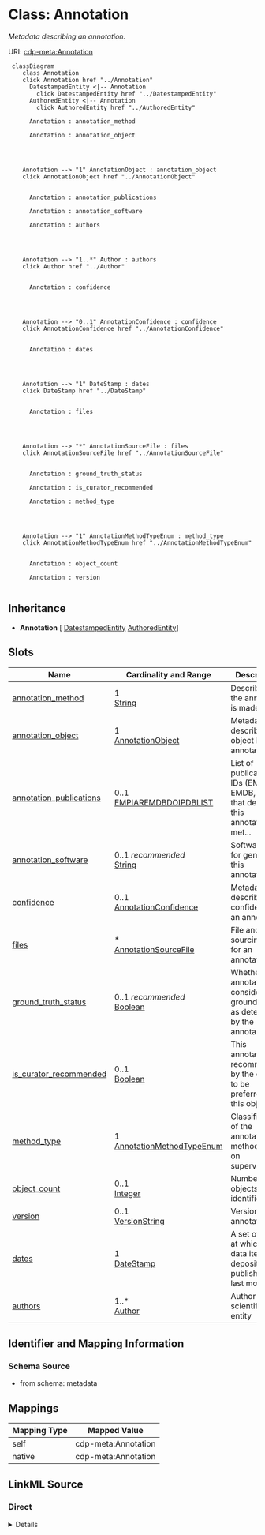 

# Class: Annotation


_Metadata describing an annotation._





URI: [cdp-meta:Annotation](metadataAnnotation)






```mermaid
 classDiagram
    class Annotation
    click Annotation href "../Annotation"
      DatestampedEntity <|-- Annotation
        click DatestampedEntity href "../DatestampedEntity"
      AuthoredEntity <|-- Annotation
        click AuthoredEntity href "../AuthoredEntity"

      Annotation : annotation_method

      Annotation : annotation_object




    Annotation --> "1" AnnotationObject : annotation_object
    click AnnotationObject href "../AnnotationObject"


      Annotation : annotation_publications

      Annotation : annotation_software

      Annotation : authors




    Annotation --> "1..*" Author : authors
    click Author href "../Author"


      Annotation : confidence




    Annotation --> "0..1" AnnotationConfidence : confidence
    click AnnotationConfidence href "../AnnotationConfidence"


      Annotation : dates




    Annotation --> "1" DateStamp : dates
    click DateStamp href "../DateStamp"


      Annotation : files




    Annotation --> "*" AnnotationSourceFile : files
    click AnnotationSourceFile href "../AnnotationSourceFile"


      Annotation : ground_truth_status

      Annotation : is_curator_recommended

      Annotation : method_type




    Annotation --> "1" AnnotationMethodTypeEnum : method_type
    click AnnotationMethodTypeEnum href "../AnnotationMethodTypeEnum"


      Annotation : object_count

      Annotation : version


```





## Inheritance
* **Annotation** [ [DatestampedEntity](DatestampedEntity.md) [AuthoredEntity](AuthoredEntity.md)]



## Slots

| Name | Cardinality and Range | Description | Inheritance |
| ---  | --- | --- | --- |
| [annotation_method](annotation_method.md) | 1 <br/> [String](String.md) | Describe how the annotation is made (e | direct |
| [annotation_object](annotation_object.md) | 1 <br/> [AnnotationObject](AnnotationObject.md) | Metadata describing the object being annotated | direct |
| [annotation_publications](annotation_publications.md) | 0..1 <br/> [EMPIAREMDBDOIPDBLIST](EMPIAREMDBDOIPDBLIST.md) | List of publication IDs (EMPIAR, EMDB, DOI) that describe this annotation met... | direct |
| [annotation_software](annotation_software.md) | 0..1 _recommended_ <br/> [String](String.md) | Software used for generating this annotation | direct |
| [confidence](confidence.md) | 0..1 <br/> [AnnotationConfidence](AnnotationConfidence.md) | Metadata describing the confidence of an annotation | direct |
| [files](files.md) | * <br/> [AnnotationSourceFile](AnnotationSourceFile.md) | File and sourcing data for an annotation | direct |
| [ground_truth_status](ground_truth_status.md) | 0..1 _recommended_ <br/> [Boolean](Boolean.md) | Whether an annotation is considered ground truth, as determined by the annota... | direct |
| [is_curator_recommended](is_curator_recommended.md) | 0..1 <br/> [Boolean](Boolean.md) | This annotation is recommended by the curator to be preferred for this object... | direct |
| [method_type](method_type.md) | 1 <br/> [AnnotationMethodTypeEnum](AnnotationMethodTypeEnum.md) | Classification of the annotation method based on supervision | direct |
| [object_count](object_count.md) | 0..1 <br/> [Integer](Integer.md) | Number of objects identified | direct |
| [version](version.md) | 0..1 <br/> [VersionString](VersionString.md) | Version of annotation | direct |
| [dates](dates.md) | 1 <br/> [DateStamp](DateStamp.md) | A set of dates at which a data item was deposited, published and last modifie... | direct |
| [authors](authors.md) | 1..* <br/> [Author](Author.md) | Author of a scientific data entity | direct |









## Identifier and Mapping Information







### Schema Source


* from schema: metadata




## Mappings

| Mapping Type | Mapped Value |
| ---  | ---  |
| self | cdp-meta:Annotation |
| native | cdp-meta:Annotation |







## LinkML Source

<!-- TODO: investigate https://stackoverflow.com/questions/37606292/how-to-create-tabbed-code-blocks-in-mkdocs-or-sphinx -->

### Direct

<details>
```yaml
name: Annotation
description: Metadata describing an annotation.
from_schema: metadata
mixins:
- DatestampedEntity
- AuthoredEntity
attributes:
  annotation_method:
    name: annotation_method
    description: Describe how the annotation is made (e.g. Manual, crYoLO, Positive
      Unlabeled Learning, template matching)
    from_schema: metadata
    exact_mappings:
    - cdp-common:annotation_method
    rank: 1000
    alias: annotation_method
    owner: Annotation
    domain_of:
    - Annotation
    range: string
    required: true
    inlined: true
    inlined_as_list: true
  annotation_object:
    name: annotation_object
    description: Metadata describing the object being annotated.
    from_schema: metadata
    rank: 1000
    alias: annotation_object
    owner: Annotation
    domain_of:
    - Annotation
    range: AnnotationObject
    required: true
    inlined: true
    inlined_as_list: true
  annotation_publications:
    name: annotation_publications
    description: List of publication IDs (EMPIAR, EMDB, DOI) that describe this annotation
      method. Comma separated.
    from_schema: metadata
    exact_mappings:
    - cdp-common:annotation_publications
    rank: 1000
    alias: annotation_publications
    owner: Annotation
    domain_of:
    - Annotation
    range: EMPIAR_EMDB_DOI_PDB_LIST
    inlined: true
    inlined_as_list: true
    pattern: ^(EMPIAR-[0-9]{5}|EMD-[0-9]{4,5}|(doi:)?10\.[0-9]{4,9}/[-._;()/:a-zA-Z0-9]+|pdb[0-9a-zA-Z]{4,8})(\s*,\s*(EMPIAR-[0-9]{5}|EMD-[0-9]{4,5}|(doi:)?10\.[0-9]{4,9}/[-._;()/:a-zA-Z0-9]+|pdb[0-9a-zA-Z]{4,8}))*$
  annotation_software:
    name: annotation_software
    description: Software used for generating this annotation
    from_schema: metadata
    exact_mappings:
    - cdp-common:annotation_software
    rank: 1000
    alias: annotation_software
    owner: Annotation
    domain_of:
    - Annotation
    range: string
    recommended: true
    inlined: true
    inlined_as_list: true
  confidence:
    name: confidence
    description: Metadata describing the confidence of an annotation.
    from_schema: metadata
    rank: 1000
    alias: confidence
    owner: Annotation
    domain_of:
    - Annotation
    range: AnnotationConfidence
    inlined: true
    inlined_as_list: true
  files:
    name: files
    description: File and sourcing data for an annotation. Represents an entry in
      annotation.sources.
    from_schema: metadata
    rank: 1000
    list_elements_ordered: true
    alias: files
    owner: Annotation
    domain_of:
    - Annotation
    range: AnnotationSourceFile
    multivalued: true
    inlined: true
    inlined_as_list: true
  ground_truth_status:
    name: ground_truth_status
    description: Whether an annotation is considered ground truth, as determined by
      the annotator.
    from_schema: metadata
    exact_mappings:
    - cdp-common:annotation_ground_truth_status
    rank: 1000
    ifabsent: 'False'
    alias: ground_truth_status
    owner: Annotation
    domain_of:
    - Annotation
    range: boolean
    recommended: true
    inlined: true
    inlined_as_list: true
  is_curator_recommended:
    name: is_curator_recommended
    description: This annotation is recommended by the curator to be preferred for
      this object type.
    from_schema: metadata
    exact_mappings:
    - cdp-common:annotation_is_curator_recommended
    rank: 1000
    ifabsent: 'False'
    alias: is_curator_recommended
    owner: Annotation
    domain_of:
    - Annotation
    range: boolean
    inlined: true
    inlined_as_list: true
  method_type:
    name: method_type
    description: Classification of the annotation method based on supervision.
    from_schema: metadata
    exact_mappings:
    - cdp-common:annotation_method_type
    rank: 1000
    alias: method_type
    owner: Annotation
    domain_of:
    - Annotation
    range: annotation_method_type_enum
    required: true
    inlined: true
    inlined_as_list: true
    pattern: (^manual$)|(^automated$)|(^hybrid$)
  object_count:
    name: object_count
    description: Number of objects identified
    from_schema: metadata
    exact_mappings:
    - cdp-common:annotation_object_count
    rank: 1000
    alias: object_count
    owner: Annotation
    domain_of:
    - Annotation
    range: integer
    inlined: true
    inlined_as_list: true
  version:
    name: version
    description: Version of annotation.
    from_schema: metadata
    exact_mappings:
    - cdp-common:annotation_version
    rank: 1000
    alias: version
    owner: Annotation
    domain_of:
    - Annotation
    range: VersionString
    inlined: true
    inlined_as_list: true
  dates:
    name: dates
    description: A set of dates at which a data item was deposited, published and
      last modified.
    from_schema: metadata
    alias: dates
    owner: Annotation
    domain_of:
    - DatestampedEntity
    - Dataset
    - Deposition
    - Annotation
    range: DateStamp
    required: true
    inlined: true
    inlined_as_list: true
  authors:
    name: authors
    description: Author of a scientific data entity.
    from_schema: metadata
    list_elements_ordered: true
    alias: authors
    owner: Annotation
    domain_of:
    - AuthoredEntity
    - Dataset
    - Deposition
    - Tomogram
    - Annotation
    range: Author
    required: true
    multivalued: true
    inlined: true
    inlined_as_list: true
    minimum_cardinality: 1

```
</details>

### Induced

<details>
```yaml
name: Annotation
description: Metadata describing an annotation.
from_schema: metadata
mixins:
- DatestampedEntity
- AuthoredEntity
attributes:
  annotation_method:
    name: annotation_method
    description: Describe how the annotation is made (e.g. Manual, crYoLO, Positive
      Unlabeled Learning, template matching)
    from_schema: metadata
    exact_mappings:
    - cdp-common:annotation_method
    rank: 1000
    alias: annotation_method
    owner: Annotation
    domain_of:
    - Annotation
    range: string
    required: true
    inlined: true
    inlined_as_list: true
  annotation_object:
    name: annotation_object
    description: Metadata describing the object being annotated.
    from_schema: metadata
    rank: 1000
    alias: annotation_object
    owner: Annotation
    domain_of:
    - Annotation
    range: AnnotationObject
    required: true
    inlined: true
    inlined_as_list: true
  annotation_publications:
    name: annotation_publications
    description: List of publication IDs (EMPIAR, EMDB, DOI) that describe this annotation
      method. Comma separated.
    from_schema: metadata
    exact_mappings:
    - cdp-common:annotation_publications
    rank: 1000
    alias: annotation_publications
    owner: Annotation
    domain_of:
    - Annotation
    range: EMPIAR_EMDB_DOI_PDB_LIST
    inlined: true
    inlined_as_list: true
    pattern: ^(EMPIAR-[0-9]{5}|EMD-[0-9]{4,5}|(doi:)?10\.[0-9]{4,9}/[-._;()/:a-zA-Z0-9]+|pdb[0-9a-zA-Z]{4,8})(\s*,\s*(EMPIAR-[0-9]{5}|EMD-[0-9]{4,5}|(doi:)?10\.[0-9]{4,9}/[-._;()/:a-zA-Z0-9]+|pdb[0-9a-zA-Z]{4,8}))*$
  annotation_software:
    name: annotation_software
    description: Software used for generating this annotation
    from_schema: metadata
    exact_mappings:
    - cdp-common:annotation_software
    rank: 1000
    alias: annotation_software
    owner: Annotation
    domain_of:
    - Annotation
    range: string
    recommended: true
    inlined: true
    inlined_as_list: true
  confidence:
    name: confidence
    description: Metadata describing the confidence of an annotation.
    from_schema: metadata
    rank: 1000
    alias: confidence
    owner: Annotation
    domain_of:
    - Annotation
    range: AnnotationConfidence
    inlined: true
    inlined_as_list: true
  files:
    name: files
    description: File and sourcing data for an annotation. Represents an entry in
      annotation.sources.
    from_schema: metadata
    rank: 1000
    list_elements_ordered: true
    alias: files
    owner: Annotation
    domain_of:
    - Annotation
    range: AnnotationSourceFile
    multivalued: true
    inlined: true
    inlined_as_list: true
  ground_truth_status:
    name: ground_truth_status
    description: Whether an annotation is considered ground truth, as determined by
      the annotator.
    from_schema: metadata
    exact_mappings:
    - cdp-common:annotation_ground_truth_status
    rank: 1000
    ifabsent: 'False'
    alias: ground_truth_status
    owner: Annotation
    domain_of:
    - Annotation
    range: boolean
    recommended: true
    inlined: true
    inlined_as_list: true
  is_curator_recommended:
    name: is_curator_recommended
    description: This annotation is recommended by the curator to be preferred for
      this object type.
    from_schema: metadata
    exact_mappings:
    - cdp-common:annotation_is_curator_recommended
    rank: 1000
    ifabsent: 'False'
    alias: is_curator_recommended
    owner: Annotation
    domain_of:
    - Annotation
    range: boolean
    inlined: true
    inlined_as_list: true
  method_type:
    name: method_type
    description: Classification of the annotation method based on supervision.
    from_schema: metadata
    exact_mappings:
    - cdp-common:annotation_method_type
    rank: 1000
    alias: method_type
    owner: Annotation
    domain_of:
    - Annotation
    range: annotation_method_type_enum
    required: true
    inlined: true
    inlined_as_list: true
    pattern: (^manual$)|(^automated$)|(^hybrid$)
  object_count:
    name: object_count
    description: Number of objects identified
    from_schema: metadata
    exact_mappings:
    - cdp-common:annotation_object_count
    rank: 1000
    alias: object_count
    owner: Annotation
    domain_of:
    - Annotation
    range: integer
    inlined: true
    inlined_as_list: true
  version:
    name: version
    description: Version of annotation.
    from_schema: metadata
    exact_mappings:
    - cdp-common:annotation_version
    rank: 1000
    alias: version
    owner: Annotation
    domain_of:
    - Annotation
    range: VersionString
    inlined: true
    inlined_as_list: true
  dates:
    name: dates
    description: A set of dates at which a data item was deposited, published and
      last modified.
    from_schema: metadata
    alias: dates
    owner: Annotation
    domain_of:
    - DatestampedEntity
    - Dataset
    - Deposition
    - Annotation
    range: DateStamp
    required: true
    inlined: true
    inlined_as_list: true
  authors:
    name: authors
    description: Author of a scientific data entity.
    from_schema: metadata
    list_elements_ordered: true
    alias: authors
    owner: Annotation
    domain_of:
    - AuthoredEntity
    - Dataset
    - Deposition
    - Tomogram
    - Annotation
    range: Author
    required: true
    multivalued: true
    inlined: true
    inlined_as_list: true
    minimum_cardinality: 1

```
</details>
